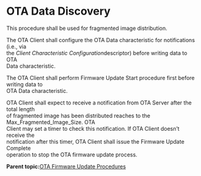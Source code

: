 # OTA Data Discovery

This procedure shall be used for fragmented image distribution.

The OTA Client shall configure the OTA Data characteristic for notifications \(i.e., via<br /> the *Client Characteristic Configuration*descriptor\) before writing data to OTA<br /> Data characteristic.

The OTA Client shall perform Firmware Update Start procedure first before writing data to<br /> OTA Data characteristic.

OTA Client shall expect to receive a notification from OTA Server after the total length<br /> of fragmented image has been distributed reaches to the Max\_Fragmented\_Image\_Size. OTA<br /> Client may set a timer to check this notification. If OTA Client doesn’t receive the<br /> notification after this timer, OTA Client shall issue the Firmware Update Complete<br /> operation to stop the OTA firmware update process.

**Parent topic:**[OTA Firmware Update Procedures](GUID-91D6F8AA-2F12-40CF-B412-CC4CDC41A3C6.md)

